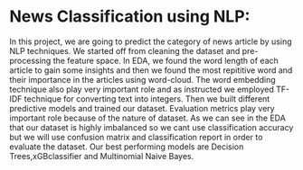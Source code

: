 # News Classification using NLP:
In this project, we are going to predict the category of news article by using NLP techniques. We started off from cleaning the dataset and pre-processing the feature space. In EDA, we found the word length of each article to gain some insights and then we found the most repititive word and their importance in the articles using word-cloud. The word embedding technique also play very important role and as instructed we employed TF-IDF technique for converting text into integers. Then we built different predictive models and trained our dataset. Evaluation metrics play very important role because of the nature of dataset. As we can see in the EDA that our dataset is highly imbalanced so we cant use classification accuracy but we will use confusion matrix and classification report in order to evaluate the dataset. Our best performing models are Decision Trees,xGBclassifier and Multinomial Naive Bayes. 